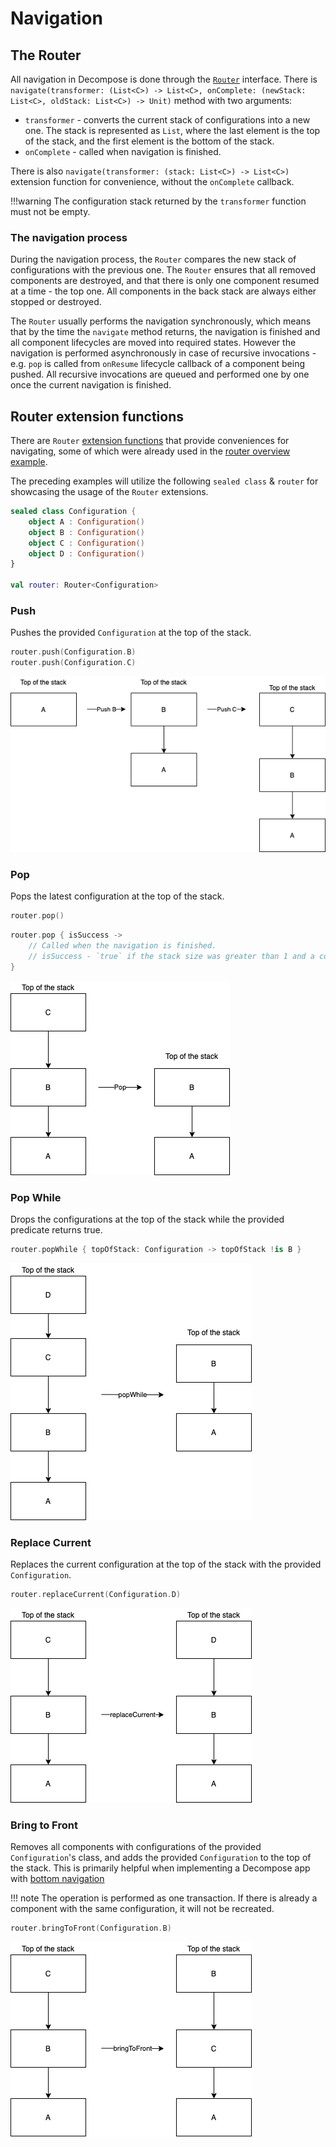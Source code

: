 # Navigation

## The Router

All navigation in Decompose is done through the [`Router`](https://github.com/arkivanov/Decompose/blob/master/decompose/src/commonMain/kotlin/com/arkivanov/decompose/router/Router.kt) interface. There is `navigate(transformer: (List<C>) -> List<C>, onComplete: (newStack: List<C>, oldStack: List<C>) -> Unit)` method with two arguments:

- `transformer` - converts the current stack of configurations into a new one. The stack is represented as `List`, where the last element is the top of the stack, and the first element is the bottom of the stack.
- `onComplete` - called when navigation is finished.

There is also `navigate(transformer: (stack: List<C>) -> List<C>)` extension function for convenience, without the `onComplete` callback.

!!!warning
    The configuration stack returned by the `transformer` function must not be empty.

### The navigation process

During the navigation process, the `Router` compares the new stack of configurations with the previous one. The `Router` ensures that all removed components are destroyed, and that there is only one component resumed at a time - the top one. All components in the back stack are always either stopped or destroyed.

The `Router` usually performs the navigation synchronously, which means that by the time the `navigate` method returns, the navigation is finished and all component lifecycles are moved into required states. However the navigation is performed asynchronously in case of recursive invocations - e.g. `pop` is called from `onResume` lifecycle callback of a component being pushed. All recursive invocations are queued and performed one by one once the current navigation is finished.

## Router extension functions

There are `Router` [extension functions](https://github.com/arkivanov/Decompose/blob/master/decompose/src/commonMain/kotlin/com/arkivanov/decompose/router/RouterExt.kt) that provide conveniences for navigating, some of which were already used in the [router overview example](../overview/#routing-example).

The preceding examples will utilize the following `sealed class` & `router` for showcasing the usage of the `Router` extensions.

```kotlin
sealed class Configuration {
    object A : Configuration()
    object B : Configuration()
    object C : Configuration()
    object D : Configuration()
}

val router: Router<Configuration>
```

### Push

Pushes the provided `Configuration` at the top of the stack.

```kotlin
router.push(Configuration.B)
router.push(Configuration.C)
```

![](../media/RouterPush.png)

### Pop

Pops the latest configuration at the top of the stack.

```kotlin
router.pop()
```

```kotlin
router.pop { isSuccess ->
    // Called when the navigation is finished.
    // isSuccess - `true` if the stack size was greater than 1 and a component was popped, `false` otherwise.
}
```

![](../media/RouterPop.png)

### Pop While

Drops the configurations at the top of the stack while the provided predicate returns true.

```kotlin
router.popWhile { topOfStack: Configuration -> topOfStack !is B }
```

![](../media/RouterPopWhile.png)

### Replace Current

Replaces the current configuration at the top of the stack with the provided `Configuration`.

```kotlin
router.replaceCurrent(Configuration.D)
```

![](../media/RouterReplaceCurrent.png)

### Bring to Front

Removes all components with configurations of the provided `Configuration`'s class, and adds the provided `Configuration` to the top of the stack. This is primarily helpful when implementing a Decompose app with [bottom navigation](https://github.com/arkivanov/Decompose/discussions/178)

!!! note
    The operation is performed as one transaction. If there is already a component with the same configuration, it will not be recreated.

```kotlin
router.bringToFront(Configuration.B)
```

![](../media/RouterBringToFront.png)
